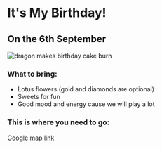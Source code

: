 <!DOCTYPE html>
<html lang="en">
    <head>
        <meta charset="UTF-8">
        <meta name="viewport" content="width=device, initial-scale=1.0">
        <title>Birthday Card</title>
</head>
<body>

  <h1>It's My Birthday!</h1>
<h2>On the 6th September</h2>

<img src="https://bronk.club/uploads/posts/2023-02/1676363057_bronk-club-p-pozdravlenie-s-dnem-drakona-instagram-15.jpg"
  alt="dragon makes birthday cake burn" />

<h3>What to bring:</h3>
<ul>
  <li>Lotus flowers (gold and diamonds are optional)</li>
  <li>Sweets for fun</li>
  <li>Good mood and energy cause we will play a lot</li>
</ul>

<h3>This is where you need to go:</h3>
<a href="https://www.google.com/maps/place/%D0%97%D0%B0%D0%BC%D0%BE%D0%BA+%D0%98%D0%BD%D0%B2%D0%B5%D1%80%D0%BD%D0%B5%D1%81%D1%81/@57.4763045,-4.2266548,18z/data=!4m14!1m7!3m6!1s0x488f7151890f1a75:0xc6ae23622f3bc087!2z0JfQsNC80L7QuiDQmNC90LLQtdGA0L3QtdGB0YE!8m2!3d57.4763204!4d-4.225362!16zL20vMDVsMzkz!3m5!1s0x488f7151890f1a75:0xc6ae23622f3bc087!8m2!3d57.4763204!4d-4.225362!16zL20vMDVsMzkz?authuser=0&entry=ttu">
  Google map link </a>


</body>
</html>
